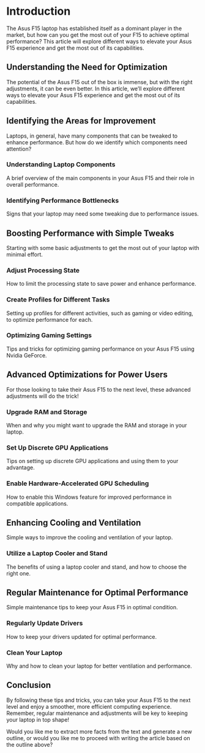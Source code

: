 # Introduction
The Asus F15 laptop has established itself as a dominant player in the market, but how can you get the most out of your F15 to achieve optimal performance? This article will explore different ways to elevate your Asus F15 experience and get the most out of its capabilities.

## Understanding the Need for Optimization
The potential of the Asus F15 out of the box is immense, but with the right adjustments, it can be even better. In this article, we’ll explore different ways to elevate your Asus F15 experience and get the most out of its capabilities.

## Identifying the Areas for Improvement
Laptops, in general, have many components that can be tweaked to enhance performance. But how do we identify which components need attention? 

### Understanding Laptop Components
A brief overview of the main components in your Asus F15 and their role in overall performance. 

### Identifying Performance Bottlenecks
Signs that your laptop may need some tweaking due to performance issues. 

## Boosting Performance with Simple Tweaks
Starting with some basic adjustments to get the most out of your laptop with minimal effort. 

### Adjust Processing State
How to limit the processing state to save power and enhance performance. 

### Create Profiles for Different Tasks
Setting up profiles for different activities, such as gaming or video editing, to optimize performance for each. 

### Optimizing Gaming Settings
Tips and tricks for optimizing gaming performance on your Asus F15 using Nvidia GeForce. 

## Advanced Optimizations for Power Users
For those looking to take their Asus F15 to the next level, these advanced adjustments will do the trick! 

### Upgrade RAM and Storage
When and why you might want to upgrade the RAM and storage in your laptop. 

### Set Up Discrete GPU Applications
Tips on setting up discrete GPU applications and using them to your advantage. 

### Enable Hardware-Accelerated GPU Scheduling
How to enable this Windows feature for improved performance in compatible applications. 

## Enhancing Cooling and Ventilation
Simple ways to improve the cooling and ventilation of your laptop. 

### Utilize a Laptop Cooler and Stand
The benefits of using a laptop cooler and stand, and how to choose the right one. 

## Regular Maintenance for Optimal Performance
Simple maintenance tips to keep your Asus F15 in optimal condition. 

### Regularly Update Drivers
How to keep your drivers updated for optimal performance. 

### Clean Your Laptop
Why and how to clean your laptop for better ventilation and performance. 

## Conclusion
By following these tips and tricks, you can take your Asus F15 to the next level and enjoy a smoother, more efficient computing experience. Remember, regular maintenance and adjustments will be key to keeping your laptop in top shape! 

Would you like me to extract more facts from the text and generate a new outline, or would you like me to proceed with writing the article based on the outline above?